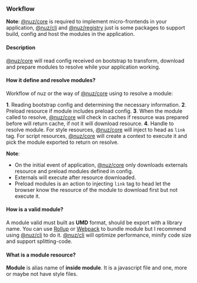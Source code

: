 ### Workflow

**Note**: [@nuz/core](https://github.com/lamhieu-vk/nuz/tree/master/packages/nuz-core) is required to implement micro-frontends in your application, [@nuz/cli](#) and [@nuz/registry](#) just is some packages to support build, config and host the modules in the application. 

#### Description

[@nuz/core](https://github.com/lamhieu-vk/nuz/tree/master/packages/nuz-core) will read config received on bootstrap to transform, download and prepare modules to resolve while your application working.

#### How it define and resolve modules?

Workflow of nuz or the way of [@nuz/core](https://github.com/lamhieu-vk/nuz/tree/master/packages/nuz-core) using to resolve a module:

**1**. Reading bootstrap config and determining the necessary information.
**2**. Preload resource if module includes preload config.
**3**. When the module called to resolve, [@nuz/core](https://github.com/lamhieu-vk/nuz/tree/master/packages/nuz-core) will check in caches if resource was prepared before will return cache, if not it will download resource.
**4**. Handle to resolve module. For style resources, [@nuz/core](https://github.com/lamhieu-vk/nuz/tree/master/packages/nuz-core) will inject to head as `link` tag. For script resources, [@nuz/core](https://github.com/lamhieu-vk/nuz/tree/master/packages/nuz-core) will create a context to execute it and pick the module exported to return on resolve.

**Note**:

* On the initial event of application, [@nuz/core](https://github.com/lamhieu-vk/nuz/tree/master/packages/nuz-core) only downloads externals resource and preload modules defined in config.
* Externals will execute after resource downloaded.
* Preload modules is an action to injecting `link` tag to head let the browser know the resource of the module to download first but not execute it.

#### How is a valid module?

A module valid must built as **UMD** format, should be export with a library name. You can use [Rollup](https://github.com/rollup/rollup) or [Webpack](https://github.com/webpack/webpack) to bundle module but I recommend using [@nuz/cli](https://github.com/lamhieu-vk/nuz/tree/master/packages/nuz-cli) to do it. [@nuz/cli](https://github.com/lamhieu-vk/nuz/tree/master/packages/nuz-cli) will optimize performance, minify code size and support splitting-code.

#### What is a module resource?

**Module** is alias name of **inside module**. It is a javascript file and one, more or maybe not have style files.

